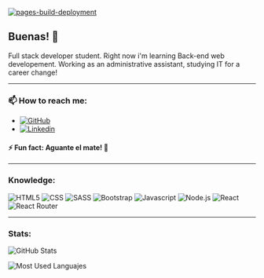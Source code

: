 [![pages-build-deployment](https://github.com/garrus3000/garrus3000/actions/workflows/pages/pages-build-deployment/badge.svg)](https://github.com/garrus3000/garrus3000/actions/workflows/pages/pages-build-deployment)

## Buenas! 👋
Full stack developer student. Right now i'm learning Back-end web developement. Working as an administrative assistant, studying IT for a career change!
***
   
### 📫 How to reach me:
* [![GitHub](https://img.shields.io/badge/GitHub-100000?style=for-the-badge&logo=github&logoColor=white)](https://github.com/garrus3000)
* [![Linkedin](https://img.shields.io/badge/LinkedIn-0077B5?style=for-the-badge&logo=linkedin&logoColor=whit)](https://www.linkedin.com/in/eduardo-odriozola)


#### ⚡ Fun fact: Aguante el mate! 🧉
***
### Knowledge:
 ![HTML5](https://img.shields.io/badge/HTML5-E34F26?style=for-the-badge&logo=html5&logoColor=white) ![CSS](https://img.shields.io/badge/CSS3-1572B6?style=for-the-badge&logo=css3&logoColor=white) ![SASS](https://img.shields.io/badge/Sass-CC6699?style=for-the-badge&logo=sass&logoColor=white) ![Bootstrap](https://img.shields.io/badge/Bootstrap-563D7C?style=for-the-badge&logo=bootstrap&logoColor=white) ![Javascript](https://img.shields.io/badge/JavaScript-323330?style=for-the-badge&logo=javascript&logoColor=F7DF1E) ![Node.js](https://img.shields.io/badge/Node.js-43853D?style=for-the-badge&logo=node.js&logoColor=white) ![React](https://img.shields.io/badge/React-20232A?style=for-the-badge&logo=react&logoColor=61DAFB) ![React Router](https://img.shields.io/badge/React_Router-CA4245?style=for-the-badge&logo=react-router&logoColor=white)
 * ***
 
 ### Stats:
![GitHub Stats](https://github-readme-stats.vercel.app/api?username=garrus3000&theme=blue-green)

![Most Used Languajes](https://github-readme-stats.vercel.app/api/top-langs/?username=garrus3000&theme=blue-green)


